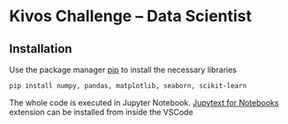 # Kivos Challenge – Data Scientist

## Installation
Use the package manager [pip](https://pip.pypa.io/en/stable/) to install the necessary libraries

```bash
pip install numpy, pandas, matplotlib, seaborn, scikit-learn
```

The whole code is executed in Jupyter Notebook. [Jupytext for Notebooks](https://github.com/parmentelat/vscode-jupytext) extension can be installed from inside the VSCode
